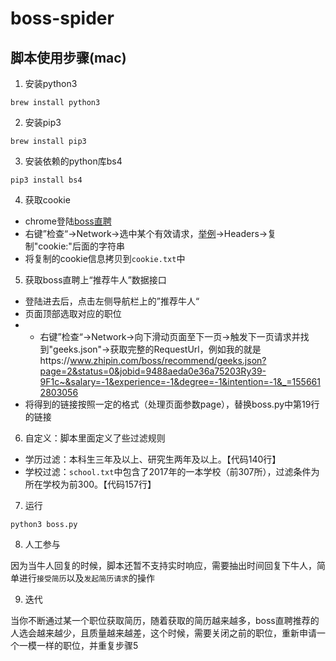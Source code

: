 # boss-spider

## 脚本使用步骤(mac)

1. 安装python3 

```
brew install python3
```

2. 安装pip3


```
brew install pip3
```

3. 安装依赖的python库bs4

```
pip3 install bs4
```

4. 获取cookie

- chrome登陆[boss直聘](https://www.zhipin.com) 
- 右键”检查“->Network->选中某个有效请求，[举例](https://www.zhipin.com/boss/recommend/conditions.json)->Headers->复制"cookie:"后面的字符串
- 将复制的cookie信息拷贝到```cookie.txt```中

5. 获取boss直聘上“推荐牛人”数据接口

- 登陆进去后，点击左侧导航栏上的”推荐牛人“ 
- 页面顶部选取对应的职位
- - 右键”检查“->Network->向下滑动页面至下一页->触发下一页请求并找到"geeks.json"->获取完整的RequestUrl，例如我的就是https://www.zhipin.com/boss/recommend/geeks.json?page=2&status=0&jobid=9488aeda0e36a75203Ry39-9F1c~&salary=-1&experience=-1&degree=-1&intention=-1&_=1556612803056
- 将得到的链接按照一定的格式（处理页面参数page），替换boss.py中第19行的链接

6. 自定义：脚本里面定义了些过滤规则

- 学历过滤：本科生三年及以上、研究生两年及以上。【代码140行】
- 学校过滤：```school.txt```中包含了2017年的一本学校（前307所），过滤条件为所在学校为前300。【代码157行】

7. 运行

```
python3 boss.py
```

8. 人工参与

因为当牛人回复的时候，脚本还暂不支持实时响应，需要抽出时间回复下牛人，简单进行```接受简历```以及```发起简历请求```的操作

9. 迭代

当你不断通过某一个职位获取简历，随着获取的简历越来越多，boss直聘推荐的人选会越来越少，且质量越来越差，这个时候，需要关闭之前的职位，重新申请一个一模一样的职位，并重复步骤5